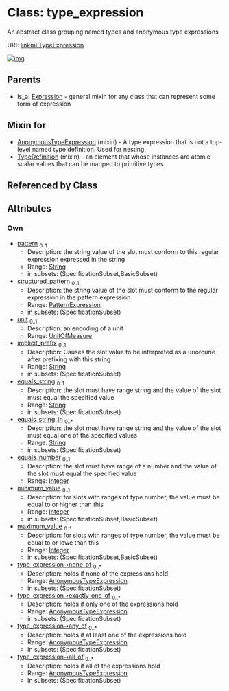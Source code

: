 
# Class: type_expression


An abstract class grouping named types and anonymous type expressions

URI: [linkml:TypeExpression](https://w3id.org/linkml/TypeExpression)


[![img](https://yuml.me/diagram/nofunky;dir:TB/class/[AnonymousTypeExpression]<all_of%200..*-++[TypeExpression&#124;pattern:string%20%3F;implicit_prefix:string%20%3F;equals_string:string%20%3F;equals_string_in:string%20*;equals_number:integer%20%3F;minimum_value:integer%20%3F;maximum_value:integer%20%3F],[AnonymousTypeExpression]<any_of%200..*-++[TypeExpression],[AnonymousTypeExpression]<exactly_one_of%200..*-++[TypeExpression],[AnonymousTypeExpression]<none_of%200..*-++[TypeExpression],[UnitOfMeasure]<unit%200..1-++[TypeExpression],[PatternExpression]<structured_pattern%200..1-++[TypeExpression],[TypeDefinition]uses%20-.->[TypeExpression],[AnonymousTypeExpression]uses%20-.->[TypeExpression],[Expression]^-[TypeExpression],[TypeDefinition],[PatternExpression],[Expression],[AnonymousTypeExpression],[UnitOfMeasure])](https://yuml.me/diagram/nofunky;dir:TB/class/[AnonymousTypeExpression]<all_of%200..*-++[TypeExpression&#124;pattern:string%20%3F;implicit_prefix:string%20%3F;equals_string:string%20%3F;equals_string_in:string%20*;equals_number:integer%20%3F;minimum_value:integer%20%3F;maximum_value:integer%20%3F],[AnonymousTypeExpression]<any_of%200..*-++[TypeExpression],[AnonymousTypeExpression]<exactly_one_of%200..*-++[TypeExpression],[AnonymousTypeExpression]<none_of%200..*-++[TypeExpression],[UnitOfMeasure]<unit%200..1-++[TypeExpression],[PatternExpression]<structured_pattern%200..1-++[TypeExpression],[TypeDefinition]uses%20-.->[TypeExpression],[AnonymousTypeExpression]uses%20-.->[TypeExpression],[Expression]^-[TypeExpression],[TypeDefinition],[PatternExpression],[Expression],[AnonymousTypeExpression],[UnitOfMeasure])

## Parents

 *  is_a: [Expression](Expression.md) - general mixin for any class that can represent some form of expression

## Mixin for

 * [AnonymousTypeExpression](AnonymousTypeExpression.md) (mixin)  - A type expression that is not a top-level named type definition. Used for nesting.
 * [TypeDefinition](TypeDefinition.md) (mixin)  - an element that whose instances are atomic scalar values that can be mapped to primitive types

## Referenced by Class


## Attributes


### Own

 * [pattern](pattern.md)  <sub>0..1</sub>
     * Description: the string value of the slot must conform to this regular expression expressed in the string
     * Range: [String](types/String.md)
     * in subsets: (SpecificationSubset,BasicSubset)
 * [structured_pattern](structured_pattern.md)  <sub>0..1</sub>
     * Description: the string value of the slot must conform to the regular expression in the pattern expression
     * Range: [PatternExpression](PatternExpression.md)
     * in subsets: (SpecificationSubset)
 * [unit](unit.md)  <sub>0..1</sub>
     * Description: an encoding of a unit
     * Range: [UnitOfMeasure](UnitOfMeasure.md)
 * [implicit_prefix](implicit_prefix.md)  <sub>0..1</sub>
     * Description: Causes the slot value to be interpreted as a uriorcurie after prefixing with this string
     * Range: [String](types/String.md)
     * in subsets: (SpecificationSubset)
 * [equals_string](equals_string.md)  <sub>0..1</sub>
     * Description: the slot must have range string and the value of the slot must equal the specified value
     * Range: [String](types/String.md)
     * in subsets: (SpecificationSubset)
 * [equals_string_in](equals_string_in.md)  <sub>0..\*</sub>
     * Description: the slot must have range string and the value of the slot must equal one of the specified values
     * Range: [String](types/String.md)
     * in subsets: (SpecificationSubset)
 * [equals_number](equals_number.md)  <sub>0..1</sub>
     * Description: the slot must have range of a number and the value of the slot must equal the specified value
     * Range: [Integer](types/Integer.md)
 * [minimum_value](minimum_value.md)  <sub>0..1</sub>
     * Description: for slots with ranges of type number, the value must be equal to or higher than this
     * Range: [Integer](types/Integer.md)
     * in subsets: (SpecificationSubset,BasicSubset)
 * [maximum_value](maximum_value.md)  <sub>0..1</sub>
     * Description: for slots with ranges of type number, the value must be equal to or lowe than this
     * Range: [Integer](types/Integer.md)
     * in subsets: (SpecificationSubset,BasicSubset)
 * [type_expression➞none_of](type_expression_none_of.md)  <sub>0..\*</sub>
     * Description: holds if none of the expressions hold
     * Range: [AnonymousTypeExpression](AnonymousTypeExpression.md)
     * in subsets: (SpecificationSubset)
 * [type_expression➞exactly_one_of](type_expression_exactly_one_of.md)  <sub>0..\*</sub>
     * Description: holds if only one of the expressions hold
     * Range: [AnonymousTypeExpression](AnonymousTypeExpression.md)
     * in subsets: (SpecificationSubset)
 * [type_expression➞any_of](type_expression_any_of.md)  <sub>0..\*</sub>
     * Description: holds if at least one of the expressions hold
     * Range: [AnonymousTypeExpression](AnonymousTypeExpression.md)
     * in subsets: (SpecificationSubset)
 * [type_expression➞all_of](type_expression_all_of.md)  <sub>0..\*</sub>
     * Description: holds if all of the expressions hold
     * Range: [AnonymousTypeExpression](AnonymousTypeExpression.md)
     * in subsets: (SpecificationSubset)
